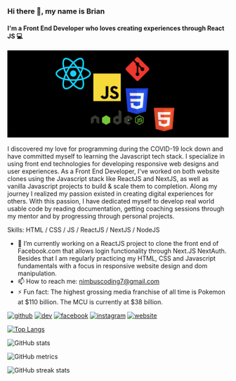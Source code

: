 ### Hi there 👋, my name is Brian
#### I'm a Front End Developer who loves creating experiences through React JS 💻 
<img src='/banner.png'>

I discovered my love for programming during the COVID-19 lock down and have committed myself to learning the Javascript tech stack. I specialize in using front end technologies for developing responsive web designs and user experiences. As a Front End Developer, I've worked on both website clones using the Javascript stack like ReactJS and NextJS, as well as vanilla Javascript projects to build & scale them to completion. Along my journey I realized my passion existed in creating digital experiences for others. With this passion, I have dedicated myself to develop real world usable code by reading documentation, getting coaching sessions through my mentor and by progressing through personal projects.

Skills: HTML / CSS / JS / ReactJS / NextJS / NodeJS 

- 🔭 I’m currently working on a ReactJS project to clone the front end of Facebook.com that allows login functionality through Next.JS NextAuth. Besides that I am regularly practicing my HTML, CSS and Javascript fundamentals with a focus in responsive website design and dom manipulation.  
- 📫 How to reach me: nimbuscoding7@gmail.com
- ⚡ Fun fact: The highest grossing media franchise of all time is Pokemon at $110 billion. The MCU is currently at $38 billion. 


[<img src='https://cdn.jsdelivr.net/npm/simple-icons@3.0.1/icons/github.svg' alt='github' height='40'>](https://github.com/bspence205)  [<img src='https://cdn.jsdelivr.net/npm/simple-icons@3.0.1/icons/dev-dot-to.svg' alt='dev' height='40'>](https://dev.to/bspence205)  [<img src='https://cdn.jsdelivr.net/npm/simple-icons@3.0.1/icons/facebook.svg' alt='facebook' height='40'>](https://www.facebook.com/brian.spencer.9828)  [<img src='https://cdn.jsdelivr.net/npm/simple-icons@3.0.1/icons/instagram.svg' alt='instagram' height='40'>](https://www.instagram.com/nimbuscoding/)  [<img src='https://cdn.jsdelivr.net/npm/simple-icons@3.0.1/icons/icloud.svg' alt='website' height='40'>](https://upbeat-sammet-d2ce24.netlify.app)  

[![Top Langs](https://github-readme-stats.vercel.app/api/top-langs/?username=bspence205)](https://github.com/anuraghazra/github-readme-stats)

![GitHub stats](https://github-readme-stats.vercel.app/api?username=bspence205&show_icons=true&count_private=true)  

![GitHub metrics](https://metrics.lecoq.io/bspence205)  

![GitHub streak stats](https://github-readme-streak-stats.herokuapp.com/?user=bspence205)  

